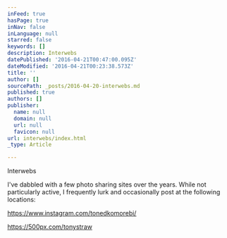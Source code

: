 ```yaml
---
inFeed: true
hasPage: true
inNav: false
inLanguage: null
starred: false
keywords: []
description: Interwebs
datePublished: '2016-04-21T00:47:00.095Z'
dateModified: '2016-04-21T00:23:38.573Z'
title: ''
author: []
sourcePath: _posts/2016-04-20-interwebs.md
published: true
authors: []
publisher:
  name: null
  domain: null
  url: null
  favicon: null
url: interwebs/index.html
_type: Article

---
```

Interwebs

I've dabbled with a few photo sharing sites over the years. While not particularly active, I frequently lurk and occasionally post at the following locations:

https://www.instagram.com/tonedkomorebi/

https://500px.com/tonystraw